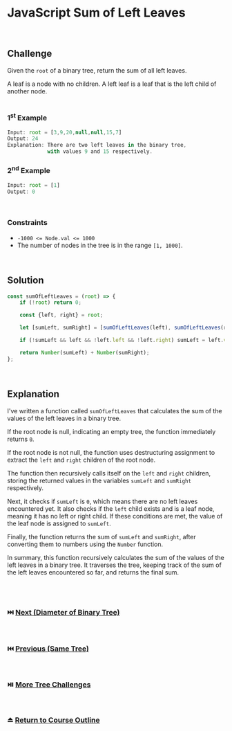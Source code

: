 # JavaScript Sum of Left Leaves
<br/>

## Challenge
Given the `root` of a binary tree, return the sum of all left leaves.

A leaf is a node with no children. A left leaf is a leaf that is the left child of another node.
<br/>
<br/>

### 1<sup>st</sup> Example

```JavaScript
Input: root = [3,9,20,null,null,15,7]
Output: 24
Explanation: There are two left leaves in the binary tree,
             with values 9 and 15 respectively.
```

### 2<sup>nd</sup> Example

```JavaScript
Input: root = [1]
Output: 0
```

<br/>

### Constraints

- `-1000 <= Node.val <= 1000`
- The number of nodes in the tree is in the range `[1, 1000]`.

<br/>

## Solution

```JavaScript
const sumOfLeftLeaves = (root) => {
    if (!root) return 0;

    const {left, right} = root;

    let [sumLeft, sumRight] = [sumOfLeftLeaves(left), sumOfLeftLeaves(right)];

    if (!sumLeft && left && !left.left && !left.right) sumLeft = left.val;

    return Number(sumLeft) + Number(sumRight);
};
```

<br/>

## Explanation

I've written a function called `sumOfLeftLeaves` that calculates the sum of the values of the left leaves in a binary tree.
<br/>

If the root node is null, indicating an empty tree, the function immediately returns `0`.
<br/>

If the root node is not null, the function uses destructuring assignment to extract the `left` and `right` children of the root node.
<br/>

The function then recursively calls itself on the `left` and `right` children, storing the returned values in the variables `sumLeft` and `sumRight` respectively.
<br/>

Next, it checks if `sumLeft` is `0`, which means there are no left leaves encountered yet. It also checks if the `left` child exists and is a leaf node, meaning it has no left or right child. If these conditions are met, the value of the leaf node is assigned to `sumLeft`.
<br/>

Finally, the function returns the sum of `sumLeft` and `sumRight`, after converting them to numbers using the `Number` function.
<br/>

In summary, this function recursively calculates the sum of the values of the left leaves in a binary tree. It traverses the tree, keeping track of the sum of the left leaves encountered so far, and returns the final sum.
<br/>
<br/>
<br/>
<br/>

### :next_track_button: [Next (Diameter of Binary Tree)][Next]
<br/>

### :previous_track_button: [Previous (Same Tree)][Previous]
<br/>

### :play_or_pause_button: [More Tree Challenges][More]
<br/>

### :eject_button: [Return to Course Outline][Return]
<br/>

[Next]: https://github.com/Superklok/JavaScriptTrees/blob/main/JavaScriptDiameterOfBinaryTree.md
[Previous]: https://github.com/Superklok/JavaScriptTrees/blob/main/JavaScriptSameTree.md
[More]: https://github.com/Superklok/JavaScriptTrees
[Return]: https://github.com/Superklok/LearnJavaScript